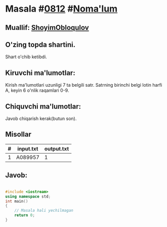 
<h1>Masala #<a href="https://robocontest.uz/tasks/0812">0812</a> #<a href="https://robocontest.uz/tasks?category=1">Noma'lum</a></h1>
<h2> Muallif: <a href="https://robocontest.uz/profile/obloqulovshoyim">ShoyimObloqulov</a></h2>
<h2>O'zing topda shartini.</h2>
<p>Shart o'chib ketibdi.</p>
<h2>Kiruvchi ma'lumotlar:</h2>
<p>Kirish ma'lumotlari uzunligi 7 ta belgili satr. Satrning birinchi belgi lotin harfi A, keyin 6 o'nlik raqamlari 0-9.</p>
<h2>Chiquvchi ma'lumotlar:</h2>
<p>Javob chiqarish kerak(butun son).</p>
<h2>Misollar</h2>
<table>
    <thead>
        <tr>
            <th>#</th>
            <th>input.txt</th>
            <th>output.txt</th>
        </tr>
    </thead>
    <tbody>
            <tr>
                <td>1</td>
                <td>A089957</td>
                <td>1</td>
            </tr>
    </tbody>
    </table>
    
<h2>Javob:</h2>

######
```cpp
#include <iostream>
using namespace std;
int main()
{
    // Masala hali yechilmagan
    return 0;
}
```
